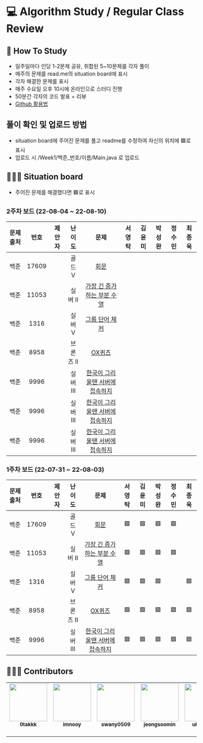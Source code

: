 # 💻 Algorithm Study / Regular Class Review

## 📄 How To Study
- 일주일마다 인당 1-2문제 공유, 취합된 5~10문제를 각자 풀이
- 매주의 문제를 read.me의 situation board에 표시
- 각자 해결한 문제를 표시
- 매주 수요일 오후 10시에 온라인으로 스터디 진행
- 50분간 각자의 코드 발표 + 리뷰
- [Github 활용법](./docs)

## 풀이 확인 및 업로드 방법
- situation board에 주어진 문제를 풀고 readme를 수정하여 자신의 위치에 🟩로 표시
- 업로드 시 /Week1/백준_번호/이름/Main.java 로 업로드

## 🧑🏽‍💻 Situation board
- 주어진 문제를 해결했다면 🟩로 표시

### 2주차 보드 (22-08-04 ~ 22-08-10)

| 문제 출처| 번호   |제안자  | 난이도     | 문제      | 서영탁  | 김윤미  | 박성완  | 정수민  | 최종욱  |  
| :---------: | :---------:  | :---------:| :---------: | :---------: | :--------: | :--------: | :--------: | :--------: | :--------: |  
| 백준     | 17609  |  |골드 V|[회문](https://www.acmicpc.net/problem/17609) |   |   |   |   |   |  
| 백준     | 11053  |   |실버 II|[가장 긴 증가하는 부분 수열](https://www.acmicpc.net/problem/11053)|   |   |   |   |   |  
| 백준     | 1316| |실버 V|[그룹 단어 체커](https://www.acmicpc.net/problem/1316) |   |   |   |   |   |
| 백준     | 8958||브론즈 II|[OX퀴즈](https://www.acmicpc.net/problem/8958) |   |   |   |   |   | 
| 백준     | 9996| |실버 III|[한국이 그리울땐 서버에 접속하지](https://www.acmicpc.net/problem/9996) |   |   |   |   |   | 
| 백준     | 9996| |실버 III|[한국이 그리울땐 서버에 접속하지](https://www.acmicpc.net/problem/9996) |   |   |   |   |   |
| 백준     | 9996| |실버 III|[한국이 그리울땐 서버에 접속하지](https://www.acmicpc.net/problem/9996) |   |   |   |   |   |

### 1주차 보드 (22-07-31 ~ 22-08-03)

| 문제 출처| 번호    | 제안자 | 난이도     | 문제      | 서영탁  | 김윤미  | 박성완  | 정수민  | 최종욱  |  
| :---------: | :---------:| :---------: | :---------: | :---------: | :--------: | :--------: | :--------: | :--------: | :--------: |  
| 백준     | 17609   | |골드 V|[회문](https://www.acmicpc.net/problem/17609) |🟩|🟩 |🟩|🟩|   |  
| 백준     | 11053    | |실버 II|[가장 긴 증가하는 부분 수열](https://www.acmicpc.net/problem/11053) |🟩|🟩   |🟩|🟩|   |  
| 백준     | 1316 ||실버 V|[그룹 단어 체커](https://www.acmicpc.net/problem/1316) |🟩|🟩  |🟩|   | 🟩  |  
| 백준     | 8958 ||브론즈 II|[OX퀴즈](https://www.acmicpc.net/problem/8958) |🟩|🟩  |🟩|🟩|  🟩 |  
| 백준     | 9996 ||실버 III|[한국이 그리울땐 서버에 접속하지](https://www.acmicpc.net/problem/9996) |🟩|🟩  |🟩 |🟩| 🟩  |  



## 🙋🏻‍♂️ Contributors

<table>
  <tr>
    <td align="center"><a href="https://github.com/0takkk"><img src="https://avatars.githubusercontent.com/u/89503136?s=400&v=4" width="100px;" alt=""/><br /><sub><b>0takkk</b><br></sub></a><br /></td>
    <td align="center"><a href="https://github.com/imnooy"><img src="https://avatars.githubusercontent.com/u/75800620?v=4" width="100px;" alt=""/><br /><sub><b>imnooy</b><br></sub></a><br /></td>
    <td align="center"><a href="https://github.com/swany0509"><img src="https://avatars.githubusercontent.com/u/80639522?v=4" width="100px;" alt=""/><br /><sub><b>swany0509</b><br></sub></a><br /></td>
    <td align="center"><a href="https://github.com/jeongsoomin"><img src="https://avatars.githubusercontent.com/u/72005627?v=4" width="100px;" alt=""/><br /><sub><b>jeongsoomin</b><br></sub></a><br /></td>
    <td align="center"><a href="https://github.com/ukknown"><img src="https://avatars.githubusercontent.com/u/87683992?v=4" width="100px;" alt=""/><br /><sub><b>ukknown</b><br></sub></a><br /></td>
  </tr>
</table>

